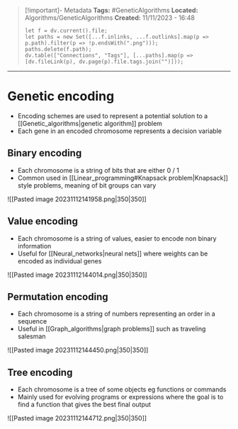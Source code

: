 > [!important]- Metadata
> **Tags:** #GeneticAlgorithms
> **Located:** Algorithms/GeneticAlgorithms
> **Created:** 11/11/2023 - 16:48
> ```dataviewjs
> let f = dv.current().file;
> let paths = new Set([...f.inlinks, ...f.outlinks].map(p => p.path).filter(p => !p.endsWith(".png")));
> paths.delete(f.path);
> dv.table(["Connections", "Tags"], [...paths].map(p => [dv.fileLink(p), dv.page(p).file.tags.join("")]));
> ```

___
# Genetic encoding
- Encoding schemes are used to represent a potential solution to a [[Genetic_algorithms|genetic algorithm]] problem
- Each gene in an encoded chromosome represents a decision variable
## Binary encoding 
- Each chromosome is a string of bits that are either 0 / 1
- Common used in [[Linear_programming#Knapsack problem|Knapsack]] style problems, meaning of bit groups can vary 

![[Pasted image 20231112141958.png|350|350]]
## Value encoding 
- Each chromosome is a string of values, easier to encode non binary information
- Useful for [[Neural_networks|neural nets]] where weights can be encoded as individual genes 

![[Pasted image 20231112144014.png|350|350]]
## Permutation encoding 
- Each chromosome is a string of numbers representing an order in a sequence 
- Useful in [[Graph_algorithms|graph problems]] such as traveling salesman

![[Pasted image 20231112144450.png|350|350]]


## Tree encoding 
- Each chromosome is a tree of some objects eg functions or commands 
- Mainly used for evolving programs or expressions where the goal is to find a function that gives the best final output 

![[Pasted image 20231112144712.png|350|350]]